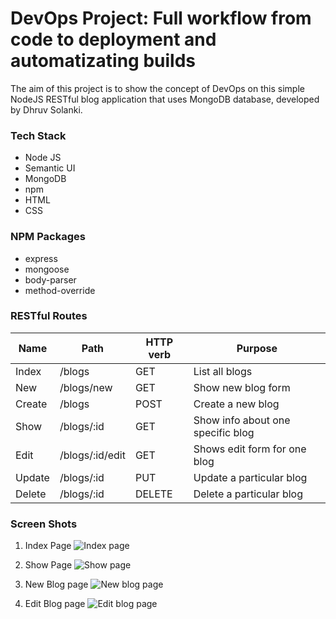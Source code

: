 # DevOps Project: Full workflow from code to deployment and automatizating builds
The aim of this project is to show the concept of DevOps on this simple NodeJS RESTful blog application that uses MongoDB database, developed by Dhruv Solanki.

### Tech Stack
* Node JS
* Semantic UI
* MongoDB
* npm
* HTML
* CSS

### NPM Packages
* express
* mongoose
* body-parser
* method-override

### RESTful Routes

| Name   | Path            | HTTP verb | Purpose                           |
|--------|-----------------|-----------|-----------------------------------|
| Index  | /blogs          | GET       | List all blogs                    |
| New    | /blogs/new      | GET       | Show new blog form                |
| Create | /blogs          | POST      | Create a new blog                 |
| Show   | /blogs/:id      | GET       | Show info about one specific blog |
| Edit   | /blogs/:id/edit | GET       | Shows edit form for one blog      |
| Update | /blogs/:id      | PUT       | Update a particular blog          |
| Delete | /blogs/:id      | DELETE    | Delete a particular blog          |

### Screen Shots
1) Index Page
![Index page](/images/index.png)

2) Show Page
![Show page](/images/show.png)

3) New Blog page
![New blog page](/images/new.png)

4) Edit Blog page
![Edit blog page](/images/edit.png)
